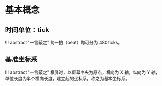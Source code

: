 # 基本概念

## 时间单位：tick

!!! abstract "一言蔽之"
    每一拍（beat）均可分为 480 ticks。

## 基准坐标系

!!! abstract "一言蔽之"
    横屏时，以屏幕中央为原点，横向为 X 轴，纵向为 Y 轴，单位长度为半个横向长度，建立起的坐标系，称之为基本坐标系。
